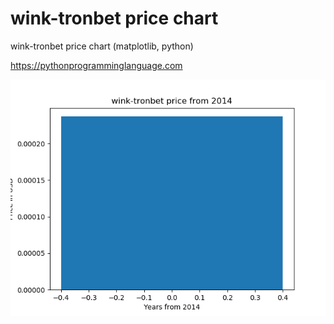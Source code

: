 # wink-tronbet price chart 

wink-tronbet price chart (matplotlib, python)

https://pythonprogramminglanguage.com

<img src='chart.png'>
